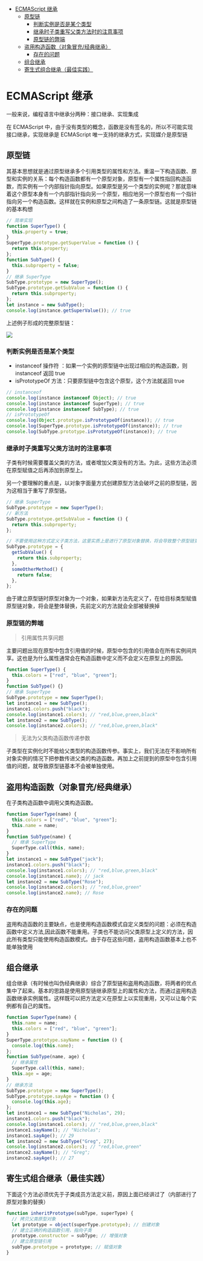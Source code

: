 <!-- START doctoc generated TOC please keep comment here to allow auto update -->
<!-- DON'T EDIT THIS SECTION, INSTEAD RE-RUN doctoc TO UPDATE -->

- [ECMAScript 继承](#ecmascript-%E7%BB%A7%E6%89%BF)
  - [原型链](#%E5%8E%9F%E5%9E%8B%E9%93%BE)
    - [判断实例是否是某个类型](#%E5%88%A4%E6%96%AD%E5%AE%9E%E4%BE%8B%E6%98%AF%E5%90%A6%E6%98%AF%E6%9F%90%E4%B8%AA%E7%B1%BB%E5%9E%8B)
    - [继承时子类重写父类方法时的注意事项](#%E7%BB%A7%E6%89%BF%E6%97%B6%E5%AD%90%E7%B1%BB%E9%87%8D%E5%86%99%E7%88%B6%E7%B1%BB%E6%96%B9%E6%B3%95%E6%97%B6%E7%9A%84%E6%B3%A8%E6%84%8F%E4%BA%8B%E9%A1%B9)
    - [原型链的弊端](#%E5%8E%9F%E5%9E%8B%E9%93%BE%E7%9A%84%E5%BC%8A%E7%AB%AF)
  - [盗用构造函数（对象冒充/经典继承）](#%E7%9B%97%E7%94%A8%E6%9E%84%E9%80%A0%E5%87%BD%E6%95%B0%E5%AF%B9%E8%B1%A1%E5%86%92%E5%85%85%E7%BB%8F%E5%85%B8%E7%BB%A7%E6%89%BF)
    - [存在的问题](#%E5%AD%98%E5%9C%A8%E7%9A%84%E9%97%AE%E9%A2%98)
  - [组合继承](#%E7%BB%84%E5%90%88%E7%BB%A7%E6%89%BF)
  - [寄生式组合继承（最佳实践）](#%E5%AF%84%E7%94%9F%E5%BC%8F%E7%BB%84%E5%90%88%E7%BB%A7%E6%89%BF%E6%9C%80%E4%BD%B3%E5%AE%9E%E8%B7%B5)

<!-- END doctoc generated TOC please keep comment here to allow auto update -->

# ECMAScript 继承

一般来说，编程语言中继承分两种：接口继承、实现集成

在 ECMAScript 中，由于没有类型的概念，函数是没有签名的，所以不可能实现接口继承，实现继承是 ECMAScript 唯一支持的继承方式，实现媒介是原型链

## 原型链

其基本思想就是通过原型继承多个引用类型的属性和方法。重温一下构造函数、原型和实例的关系：每个构造函数都有一个原型对象，原型有一个属性指回构造函数，而实例有一个内部指针指向原型。如果原型是另一个类型的实例呢？那就意味着这个原型本身有一个内部指针指向另一个原型，相应地另一个原型也有一个指针指向另一个构造函数。这样就在实例和原型之间构造了一条原型链。这就是原型链的基本构想

```js
// 简单实现
function SuperType() {
  this.property = true;
}
SuperType.prototype.getSuperValue = function () {
  return this.property;
};
function SubType() {
  this.subproperty = false;
}
// 继承 SuperType
SubType.prototype = new SuperType();
SubType.prototype.getSubValue = function () {
  return this.subproperty;
};
let instance = new SubType();
console.log(instance.getSuperValue()); // true
```

上述例子形成的完整原型链：

<img src="../asset/原型链.png">

### 判断实例是否是某个类型

- instanceof 操作符 ：如果一个实例的原型链中出现过相应的构造函数，则 instanceof 返回 true
- isPrototypeOf 方法：只要原型链中包含这个原型，这个方法就返回 true

```js
// instanceof
console.log(instance instanceof Object); // true
console.log(instance instanceof SuperType); // true
console.log(instance instanceof SubType); // true
// isPrototypeOf
console.log(Object.prototype.isPrototypeOf(instance)); // true
console.log(SuperType.prototype.isPrototypeOf(instance)); // true
console.log(SubType.prototype.isPrototypeOf(instance)); // true
```

### 继承时子类重写父类方法时的注意事项

子类有时候需要覆盖父类的方法，或者增加父类没有的方法。为此，这些方法必须在原型赋值之后再添加到原型上。

另一个要理解的重点是，以对象字面量方式创建原型方法会破坏之前的原型链，因为这相当于重写了原型链。

```js
// 继承 SuperType
SubType.prototype = new SuperType();
// 新方法
SubType.prototype.getSubValue = function () {
  return this.subproperty;
};

// 不要使用这种方式定义子类方法，这里实质上是进行了原型对象替换，将会导致整个原型链变化
SubType.prototype = {
  getSubValue() {
    return this.subproperty;
  },
  someOtherMethod() {
    return false;
  },
};
```

由于建立原型链时原型对象为一个对象，如果新方法先定义了，在给目标类型赋值原型链对象，将会是整体替换，先前定义的方法就会全部被替换掉

### 原型链的弊端

> 引用属性共享问题

主要问题出现在原型中包含引用值的时候，原型中包含的引用值会在所有实例间共享。这也是为什么属性通常会在构造函数中定义而不会定义在原型上的原因。

```js
function SuperType() {
  this.colors = ["red", "blue", "green"];
}
function SubType() {}
// 继承 SuperType
SubType.prototype = new SuperType();
let instance1 = new SubType();
instance1.colors.push("black");
console.log(instance1.colors); // "red,blue,green,black"
let instance2 = new SubType();
console.log(instance2.colors); // "red,blue,green,black"
```

> 无法为父类构造函数传递参数

子类型在实例化时不能给父类型的构造函数传参。事实上，我们无法在不影响所有对象实例的情况下把参数传进父类的构造函数。再加上之前提到的原型中包含引用值的问题，就导致原型链基本不会被单独使用。

## 盗用构造函数（对象冒充/经典继承）

在子类构造函数中调用父类构造函数。

```js
function SuperType(name) {
  this.colors = ["red", "blue", "green"];
  this.name = name;
}
function SubType(name) {
  // 继承 SuperType
  SuperType.call(this, name);
}
let instance1 = new SubType("jack");
instance1.colors.push("black");
console.log(instance1.colors); // "red,blue,green,black"
console.log(instance1.name); // jack
let instance2 = new SubType("Rose");
console.log(instance2.colors); // "red,blue,green"
console.log(instance2.name); // Rose
```

### 存在的问题

盗用构造函数的主要缺点，也是使用构造函数模式自定义类型的问题：必须在构造函数中定义方法,因此函数不能重用。子类也不能访问父类原型上定义的方法，因此所有类型只能使用构造函数模式。由于存在这些问题，盗用构造函数基本上也不能单独使用

## 组合继承

组合继承（有时候也叫伪经典继承）综合了原型链和盗用构造函数，将两者的优点集中了起来。基本的思路是使用原型链继承原型上的属性和方法，而通过盗用构造函数继承实例属性。这样既可以把方法定义在原型上以实现重用，又可以让每个实例都有自己的属性。

```js
function SuperType(name) {
  this.name = name;
  this.colors = ["red", "blue", "green"];
}
SuperType.prototype.sayName = function () {
  console.log(this.name);
};
function SubType(name, age) {
  // 继承属性
  SuperType.call(this, name);
  this.age = age;
}
// 继承方法
SubType.prototype = new SuperType();
SubType.prototype.sayAge = function () {
  console.log(this.age);
};
let instance1 = new SubType("Nicholas", 29);
instance1.colors.push("black");
console.log(instance1.colors); // "red,blue,green,black"
instance1.sayName(); // "Nicholas";
instance1.sayAge(); // 29
let instance2 = new SubType("Greg", 27);
console.log(instance2.colors); // "red,blue,green"
instance2.sayName(); // "Greg";
instance2.sayAge(); // 27
```

## 寄生式组合继承（最佳实践）

下面这个方法必须优先于子类成员方法定义前，原因上面已经讲过了（内部进行了原型对象的替换）

```js
function inheritPrototype(subType, superType) {
  // 拷贝父类原型对象
  let prototype = object(superType.prototype); // 创建对象
  // 建立正确的构造函数引用，指向子类
  prototype.constructor = subType; // 增强对象
  // 建立原型链引用
  subType.prototype = prototype; // 赋值对象
}
```
